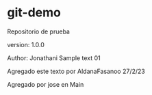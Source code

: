 # git-demo
Repositorio de prueba

version: 1.0.0

Author: Jonathani
Sample text 01

Agregado este texto por AldanaFasanoo 27/2/23

Agregado por jose en Main